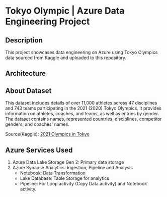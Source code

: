 # Tokyo Olympic | Azure Data Engineering Project

## Description
This project showcases data engineering on Azure using Tokyo Olympics data sourced from Kaggle and uploaded to this repository.

## Architecture

## About Dataset
This dataset includes details of over 11,000 athletes across 47 disciplines and 743 teams participating in the 2021 (2020) Tokyo Olympics. It provides information on athletes, coaches, and teams, as well as entries by gender. The dataset contains names, represented countries, disciplines, competitor genders, and coaches' names.

Source(Kaggle): [2021 Olympics in Tokyo](https://www.kaggle.com/datasets/arjunprasadsarkhel/2021-olympics-in-tokyo)

## Azure Services Used
1. Azure Data Lake Storage Gen 2: Primary data storage
2. Azure Synapse Analytics: Ingestion, Pipeline and Analysis
   - Notebook: Data Transformation
   - Lake Database: Table Storage for analytics
   - Pipeline: For Loop activity (Copy Data activity) and Notebook activity.


